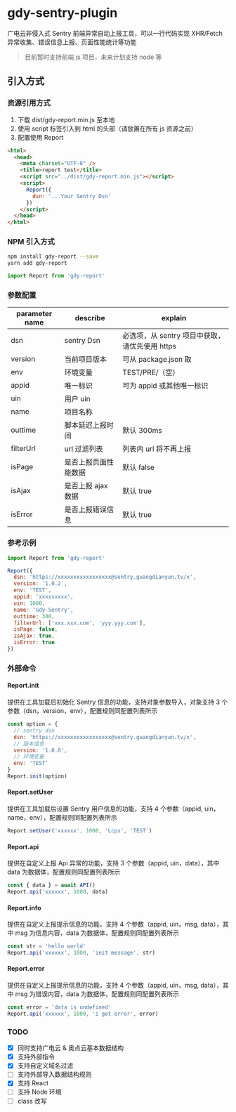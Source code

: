 <!--
 * @Author: Wzhcorcd
 * @Date: 2020-05-08 09:10:36
 * @LastEditTime: 2020-05-18 21:44:54
 * @LastEditors: Wzhcorcd
 * @Description: In User Settings Edit
 * @FilePath: /gdy-sentry-plugin/README.md
 -->

# gdy-sentry-plugin

广电云非侵入式 Sentry 前端异常自动上报工具，可以一行代码实现 XHR/Fetch 异常收集、错误信息上报、页面性能统计等功能

> 目前暂时支持前端 js 项目，未来计划支持 node 等

## 引入方式

### 资源引用方式

1. 下载 dist/gdy-report.min.js 至本地
2. 使用 script 标签引入到 html 的头部（请放置在所有 js 资源之前）
3. 配置使用 Report

```html
<html>
  <head>
    <meta charset="UTF-8" />
    <title>report test</title>
    <script src="../dist/gdy-report.min.js"></script>
    <script>
      Report({
        dsn: '...Your Sentry Dsn'
      })
    </script>
  </head>
</html>
```

### NPM 引入方式

```bash
npm install gdy-report --save
yarn add gdy-report
```

```javascript
import Report from 'gdy-report'
```

### 参数配置

| parameter name | describe             | explain                                        |
| -------------- | -------------------- | ---------------------------------------------- |
| dsn            | sentry Dsn           | 必选项，从 sentry 项目中获取，请优先使用 https |
| version        | 当前项目版本         | 可从 package.json 取                           |
| env            | 环境变量             | TEST/PRE/（空）                                |
| appid          | 唯一标识             | 可为 appid 或其他唯一标识                      |
| uin            | 用户 uin             |                                                |
| name           | 项目名称             |                                                |
| outtime        | 脚本延迟上报时间     | 默认 300ms                                     |
| filterUrl      | url 过滤列表         | 列表内 url 将不再上报                          |
| isPage         | 是否上报页面性能数据 | 默认 false                                     |
| isAjax         | 是否上报 ajax 数据   | 默认 true                                      |
| isError        | 是否上报错误信息     | 默认 true                                      |

### 参考示例

```javascript
import Report from 'gdy-report'

Report({
  dsn: 'https://xxxxxxxxxxxxxxxxx@sentry.guangdianyun.tv/x',
  version: '1.0.2',
  env: 'TEST',
  appid: 'xxxxxxxxx',
  uin: 1000,
  name: 'Gdy-Sentry',
  outtime: 300,
  filterUrl: ['xxx.xxx.com', 'yyy.yyy.com'],
  isPage: false,
  isAjax: true,
  isError: true
})
```

### 外部命令

#### Report.init

提供在工具加载后初始化 Sentry 信息的功能，支持对象参数导入，对象支持 3 个参数（dsn，version，env），配置规则同配置列表所示

```javascript
const option = {
  // sentry dsn
  dsn: 'https://xxxxxxxxxxxxxxxxx@sentry.guangdianyun.tv/x',
  // 版本信息
  version: '1.0.0',
  // 环境变量
  env: 'TEST'
}
Report.init(option)
```

#### Report.setUser

提供在工具加载后设置 Sentry 用户信息的功能，支持 4 个参数（appid, uin，name，env），配置规则同配置列表所示

```javascript
Report.setUser('xxxxxx', 1000, 'Lcps', 'TEST')
```

#### Report.api

提供在自定义上报 Api 异常的功能，支持 3 个参数（appid, uin，data），其中 data 为数据体，配置规则同配置列表所示

```javascript
const { data } = await API()
Report.api('xxxxxx', 1000, data)
```

#### Report.info

提供在自定义上报提示信息的功能，支持 4 个参数（appid, uin，msg, data），其中 msg 为信息内容，data 为数据体，配置规则同配置列表所示

```javascript
const str = 'hello world'
Report.api('xxxxxx', 1000, 'init message', str)
```

#### Report.error

提供在自定义上报提示信息的功能，支持 4 个参数（appid, uin，msg, data），其中 msg 为错误内容，data 为数据体，配置规则同配置列表所示

```javascript
const error = 'data is undefined'
Report.api('xxxxxx', 1000, 'i get error', error)
```

### TODO

- [x] 同时支持广电云 & 奥点云基本数据结构
- [x] 支持外部指令
- [x] 支持自定义域名过滤
- [ ] 支持外部导入数据结构规则
- [x] 支持 React
- [ ] 支持 Node 环境
- [ ] class 改写
